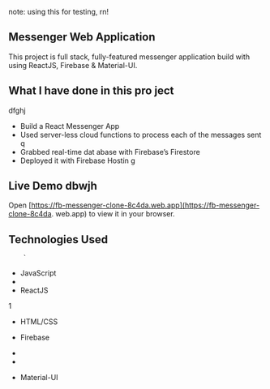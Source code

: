 note: using this for testing, rn!

## Messenger Web Application 

This project is full stack, fully-featured messenger application build with using ReactJS, Firebase & Material-UI.

                
## What I have done in this pro ject        
dfghj
- Build a React Messenger App     
- Used server-less cloud functions to process each of the messages sent     q   
- Grabbed real-time dat abase        with Firebase’s Firestore    
- Deployed it with Firebase Hostin    g                     
                  
## Live Demo                                                                                                                                                             dbwjh
Open [https://fb-messenger-clone-8c4da.web.app](https://fb-messenger-clone-8c4da.
web.app) to view it in your
browser.                      
                    
## Technologies Used                              
          
        
                
        
        `                                       
            
            
                                                                                                                                                            
- JavaScript                                          
-   
- ReactJS                   


1                          
            
                        



- HTML/CSS


- Firebase
- 
- 



- Material-UI


